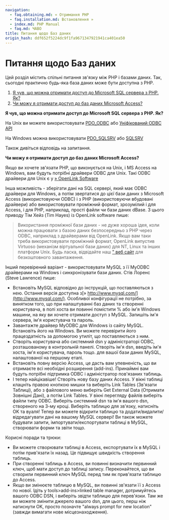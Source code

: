 ```yaml
---
navigation:
  - faq.obtaining.md: « Отримання PHP
  - faq.installation.md: Встановлення »
  - index.md: PHP Manual
  - faq.md: ЧАВО
title: Питання щодо Баз даних
origin_hash: ddf652f5224dc9f1fa9671347921941ca401ea50
---
```

# Питання щодо Баз даних

Цей розділ містить спільні питання зв'язку між PHP і базами даних. Так, сьогодні практично будь-яка база даних може бути доступна з PHP.

1.  [Я чув, що можна отримати доступ до Microsoft SQL сервера з PHP. Як?](#faq.databases.mssql)
2.  [Чи можу я отримати доступ до баз даних Microsoft Access?](#faq.databases.access)

**Я чув, що можна отримати доступ до Microsoft SQL сервера з PHP. Як?**

На Unix ви можете використовувати [PDO\_ODBC](ref.pdo-odbc.md) або [Уніфікований ODBC API](book.uodbc.md)

На Windows можна використовувати [PDO\_SQLSRV](ref.pdo-sqlsrv.md) або [SQLSRV](book.sqlsrv.md)

Також дивіться відповідь на запитання.

**Чи можу я отримати доступ до баз даних Microsoft Access?**

Якщо ви хочете зв'язати PHP, що виконується на Unix, і MS Access на Windows, вам будуть потрібні драйвери ODBC для Unix. Такі ODBC драйвери для Unix є у [» OpenLink Software](http://www.openlinksw.com/)

Інша можливість - зберігати дані на SQL сервері, який має ODBC драйвери для Windows, а потім звертатися до цієї бази даних з Microsoft Access (використовуючи ODBC) і з PHP (використовуючи вбудовані драйвери) або використовувати проміжний формат, зрозумілий і для Access, і для PHP, наприклад, прості файли чи бази даних dBase. З цього приводу Тім Хейз (Tim Hayes) із OpenLink software пише:

> Використання проміжної бази даних - не дуже хороша ідея, коли можна працювати з базою даних безпосередньо з PHP через ODBC, наприклад з драйверами від OpenLink. Якщо вам таки треба використовувати проміжний формат, OpenLink випустив Virtuoso (механізм віртуальної бази даних) для NT, Linux та інших платформ Unix. Будь ласка, відвідайте наш [" веб сайт](http://www.openlinksw.com/) для безкоштовного завантаження.

Інший перевірений варіант - використовувати MySQL з її MyODBC драйверами на Windows і синхронізувати бази даних. Стів Лоренс (Steve Lawrence) пише:

-   Встановіть MySQL відповідно до інструкцій, що поставляються з нею. Остання версія доступна з[» http://www.mysql.com/](http://www.mysql.com/). Особливої ​​конфігурації не потрібно, за винятком того, що при налаштуванні баз даних та створенні користувача, в полі хоста ви повинні помістити % або ім'я Windows машини, на яку ви хочете отримати доступ з MySQL. Запишіть ім'я сервера, ім'я користувача та пароль.
-   Завантажте драйвер MyODBC для Windows із сайту MySQL. Встановіть його на Windows. Ви можете перевірити його працездатність за допомогою утиліт, що поставляються з ним.
-   Створіть користувача або системний dsn у адміністраторі ODBC, розташованому в контрольній панелі. Створіть ім'я dsn, введіть ім'я хоста, ім'я користувача, пароль тощо. для вашої бази даних MySQL, налаштованої на першому етапі.
-   Встановіть повну версію Access, це дасть вам упевненість, що ви отримаєте всі необхідні розширення (add-ins). Принаймні вам будуть потрібні підтримка ODBC і адміністратор пов'язаних таблиць.
-   І тепер найцікавіше! Створіть нову базу даних Access. У вікні таблиці клацніть правою кнопкою мишки та виберіть Link Tables (Зв'язати Таблиці), або з файлового меню виберіть Get External Data (Отримати Зовнішні Дані), а потім Link Tables. У вікні перегляду файлів виберіть файли типу ODBC. Виберіть системний dsn та ім'я вашого dsn, створеного на 3-му кроці. Виберіть таблицю для зв'язку, натисніть OK та вуаля! Тепер ви можете відкрити таблицю та додати/видалити/відредагувати дані на вашому MySQL сервері! Ви також можете будувати запити, імпортувати/експортувати таблиці в MySQL, створювати форми та звіти тощо.

Корисні поради та трюки:

-   Ви можете створювати таблиці в Access, експортувати їх в MySQL і потім прив'язати їх назад. Це підвищує швидкість створення таблиць.
-   При створенні таблиць в Access, ви повинні визначити первинний ключ, щоб мати доступ до таблиці запису. Переконайтеся, що ви створили первинний ключ MySQL перед тим як прив'язати таблицю до Access.
-   Якщо ви змінюєте таблицю в MySQL, ви повинні зв'язати її з Access по нової. Ідіть у tools>add-ins>linked table manager, дотримуйтесь вашого ODBC DSN, і виберіть звідти таблицю для перев'язки. Там же ви можете змінити джерело вашого dsn, для цього, перш ніж натиснути OK, просто позначте "always prompt for new location" (завжди вимагати нове місцезнаходження).
